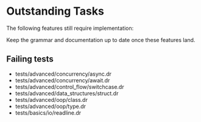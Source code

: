 # Outstanding Tasks

The following features still require implementation:

Keep the grammar and documentation up to date once these features land.

## Failing tests

- tests/advanced/concurrency/async.dr
- tests/advanced/concurrency/await.dr
- tests/advanced/control_flow/switchcase.dr
- tests/advanced/data_structures/struct.dr
- tests/advanced/oop/class.dr
- tests/advanced/oop/type.dr
- tests/basics/io/readline.dr
